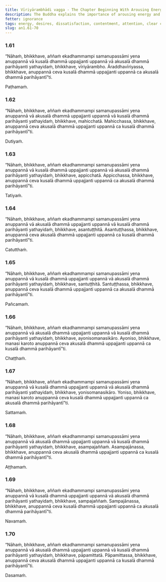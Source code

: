 ```yaml
---
title: Vīriyārambhādi vagga - The Chapter Beginning With Arousing Energy
description: The Buddha explains the importance of arousing energy and the consequences of having many desires, few desires, dissatisfaction, contentment, (careless) attention, wise (careful, mindful) attention, lack of clear comprehension, clear comprehension (attentiveness), and bad friendship.
fetter: ignorance
tags: energy, desires, dissatisfaction, contentment, attention, clear comprehension, friends, wholesome, unwholesome, an, an1
slug: an1.61-70
---
```


### 1.61

“Nāhaṁ, bhikkhave, aññaṁ ekadhammampi samanupassāmi yena anuppannā vā kusalā dhammā uppajjanti uppannā vā akusalā dhammā parihāyanti yathayidaṁ, bhikkhave, vīriyārambho. Āraddhavīriyassa, bhikkhave, anuppannā ceva kusalā dhammā uppajjanti uppannā ca akusalā dhammā parihāyantī”ti.

Paṭhamaṁ.

### 1.62

“Nāhaṁ, bhikkhave, aññaṁ ekadhammampi samanupassāmi yena anuppannā vā akusalā dhammā uppajjanti uppannā vā kusalā dhammā parihāyanti yathayidaṁ, bhikkhave, mahicchatā. Mahicchassa, bhikkhave, anuppannā ceva akusalā dhammā uppajjanti uppannā ca kusalā dhammā parihāyantī”ti.

Dutiyaṁ.

### 1.63

“Nāhaṁ, bhikkhave, aññaṁ ekadhammampi samanupassāmi yena anuppannā vā kusalā dhammā uppajjanti uppannā vā akusalā dhammā parihāyanti yathayidaṁ, bhikkhave, appicchatā. Appicchassa, bhikkhave, anuppannā ceva kusalā dhammā uppajjanti uppannā ca akusalā dhammā parihāyantī”ti.

Tatiyaṁ.

### 1.64

“Nāhaṁ, bhikkhave, aññaṁ ekadhammampi samanupassāmi yena anuppannā vā akusalā dhammā uppajjanti uppannā vā kusalā dhammā parihāyanti yathayidaṁ, bhikkhave, asantuṭṭhitā. Asantuṭṭhassa, bhikkhave, anuppannā ceva akusalā dhammā uppajjanti uppannā ca kusalā dhammā parihāyantī”ti.

Catutthaṁ.

### 1.65

“Nāhaṁ, bhikkhave, aññaṁ ekadhammampi samanupassāmi yena anuppannā vā kusalā dhammā uppajjanti uppannā vā akusalā dhammā parihāyanti yathayidaṁ, bhikkhave, santuṭṭhitā. Santuṭṭhassa, bhikkhave, anuppannā ceva kusalā dhammā uppajjanti uppannā ca akusalā dhammā parihāyantī”ti.

Pañcamaṁ.

### 1.66

“Nāhaṁ, bhikkhave, aññaṁ ekadhammampi samanupassāmi yena anuppannā vā akusalā dhammā uppajjanti uppannā vā kusalā dhammā parihāyanti yathayidaṁ, bhikkhave, ayonisomanasikāro. Ayoniso, bhikkhave, manasi karoto anuppannā ceva akusalā dhammā uppajjanti uppannā ca kusalā dhammā parihāyantī”ti.

Chaṭṭhaṁ.

### 1.67

“Nāhaṁ, bhikkhave, aññaṁ ekadhammampi samanupassāmi yena anuppannā vā kusalā dhammā uppajjanti uppannā vā akusalā dhammā parihāyanti yathayidaṁ, bhikkhave, yonisomanasikāro. Yoniso, bhikkhave, manasi karoto anuppannā ceva kusalā dhammā uppajjanti uppannā ca akusalā dhammā parihāyantī”ti.

Sattamaṁ.

### 1.68

“Nāhaṁ, bhikkhave, aññaṁ ekadhammampi samanupassāmi yena anuppannā vā akusalā dhammā uppajjanti uppannā vā kusalā dhammā parihāyanti yathayidaṁ, bhikkhave, asampajaññaṁ. Asampajānassa, bhikkhave, anuppannā ceva akusalā dhammā uppajjanti uppannā ca kusalā dhammā parihāyantī”ti.

Aṭṭhamaṁ.

### 1.69

“Nāhaṁ, bhikkhave, aññaṁ ekadhammampi samanupassāmi yena anuppannā vā kusalā dhammā uppajjanti uppannā vā akusalā dhammā parihāyanti yathayidaṁ, bhikkhave, sampajaññaṁ. Sampajānassa, bhikkhave, anuppannā ceva kusalā dhammā uppajjanti uppannā ca akusalā dhammā parihāyantī”ti.

Navamaṁ.

### 1.70

“Nāhaṁ, bhikkhave, aññaṁ ekadhammampi samanupassāmi yena anuppannā vā akusalā dhammā uppajjanti uppannā vā kusalā dhammā parihāyanti yathayidaṁ, bhikkhave, pāpamittatā. Pāpamittassa, bhikkhave, anuppannā ceva akusalā dhammā uppajjanti uppannā ca kusalā dhammā parihāyantī”ti.

Dasamaṁ.

